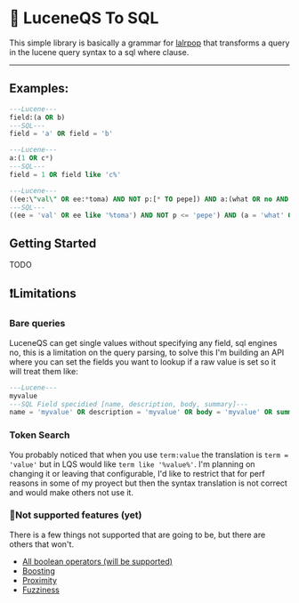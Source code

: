 # 💱 LuceneQS To SQL

This simple library is basically a grammar for [lalrpop](https://github.com/lalrpop/lalrpop) that transforms a query in the lucene query syntax to a sql where clause.

---

## Examples:

```sql
---Lucene---
field:(a OR b)
---SQL---
field = 'a' OR field = 'b'

---Lucene---
a:(1 OR c*)
---SQL---
field = 1 OR field like 'c%'

---Lucene---
((ee:\"val\" OR ee:*toma) AND NOT p:[* TO pepe]) AND a:(what OR no AND >=2) OR c:(>=awesome OR <excellent)
---SQL---
((ee = 'val' OR ee like '%toma') AND NOT p <= 'pepe') AND (a = 'what' OR a = 'no' AND a >= 2) OR (c >= 'awesome' OR c < 'excellent')
```

## Getting Started

TODO

## ❗️Limitations

### Bare queries

LuceneQS can get single values without specifying any field, sql engines no, this is a limitation on the query parsing, to solve this I'm building an API where you can set the fields you want to lookup if a raw value is set so it will treat them like:

```sql
---Lucene---
myvalue
---SQL Field specidied [name, description, body, summary]---
name = 'myvalue' OR description = 'myvalue' OR body = 'myvalue' OR summary = 'myvalue'
```

### Token Search

You probably noticed that when you use `term:value` the translation is `term = 'value'` but in LQS would like `term like '%value%'`. I'm planning on changing it or leaving that configurable, I'd like to restrict that for perf reasons in some of my proyect but then the syntax translation is not correct and would make others not use it.

### 🚫Not supported features (yet)

There is a few things not supported that are going to be, but there are others that won't.

- [All boolean operators (will be supported)](https://www.elastic.co/guide/en/elasticsearch/reference/7.1/query-dsl-query-string-query.html#_boolean_operators)
- [Boosting](https://www.elastic.co/guide/en/elasticsearch/reference/7.1/query-dsl-query-string-query.html#_boosting)
- [Proximity](https://www.elastic.co/guide/en/elasticsearch/reference/7.1/query-dsl-query-string-query.html#_proximity_searches)
- [Fuzziness](https://www.elastic.co/guide/en/elasticsearch/reference/7.1/query-dsl-query-string-query.html#_fuzziness)
